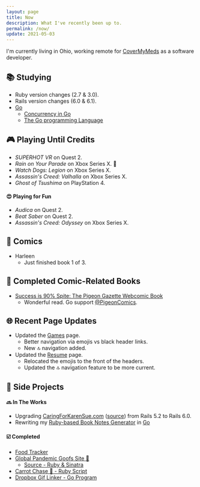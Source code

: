```yaml
---
layout: page
title: Now
description: What I've recently been up to.
permalink: /now/
update: 2021-05-03
---
```


I'm currently living in Ohio, working remote for [CoverMyMeds][cmm] as a software developer.

## :books: Studying

* Ruby version changes (2.7 & 3.0).
* Rails version changes (6.0 & 6.1).
* [Go](https://golang.org/)
   * [Concurrency in Go](https://www.oreilly.com/library/view/concurrency-in-go/9781491941294/)
   * [The Go programming Language](http://www.gopl.io/)

## :video_game: Playing Until Credits

* _SUPERHOT VR_ on Quest 2.
* _Rain on Your Parade_ on Xbox Series X. :green_heart:
* _Watch Dogs: Legion_ on Xbox Series X.
* _Assassin's Creed: Valhalla_ on Xbox Series X.
* _Ghost of Tsushima_ on PlayStation 4.

#### :heart_eyes: Playing for Fun 

* _Audica_ on Quest 2.
* _Beat Saber_ on Quest 2.
* _Assassin's Creed: Odyssey_ on Xbox Series X.

## :book: Comics

* Harleen
  + Just finished book 1 of 3.
<!-- * Jane Foster: Valkyrie -->
<!-- * Saga
  + Reading book 5 of 9. :star: :star: :star: :star: :star: -->

## :closed_book: Completed Comic-Related Books

* [Success is 90% Spite: The Pigeon Gazette Webcomic Book](https://www.amazon.com/dp/1452181969/)
  * Wonderful read. Go support [@PigeonComics](https://twitter.com/PigeonComics).

## :globe_with_meridians: Recent Page Updates

* Updated the [Games](/games) page.
  * Better navigation via emojis vs black header links.
  * New :top: navigation added.
* Updated the [Resume](/resume) page.
  * Relocated the emojis to the front of the headers.
  * Updated the :top: navigation feature to be more current.

## :wrench: Side Projects

#### :soon: In The Works

* Upgrading [CaringForKarenSue.com][caring for karen sue] ([source][caring for karen sue - source])
    from Rails 5.2 to Rails 6.0.
* Rewriting my [Ruby-based Book Notes Generator][book notes generator - ruby source] in [Go][book notes generator - go source]

#### :ballot_box_with_check: Completed

* [Food Tracker][food tracker source]
* [Global Pandemic Goofs Site 🦠][pandemic site]
  * [Source - Ruby & Sinatra][pandemic source]
* [Carrot Chase 🥕 - Ruby Script][carrot chase source]
* [Dropbox Gif Linker - Go Program][dropbox gif linker source]

[cmm]: https://covermymeds.com
[caring for karen sue]: https://www.caringforkarensue.com
[caring for karen sue - source]: https://github.com/trueheart78/caring-for-karen-sue
[food tracker source]: https://github.com/trueheart78/food-tracker
[pandemic site]: https://pandemic.pls.lol
[pandemic source]: https://github.com/trueheart78/global-pandemic-goofs
[carrot chase source]: https://github.com/trueheart78/carrot-chase
[dropbox gif linker source]: https://github.com/trueheart78/dropbox-gif-linker
[book notes generator - ruby source]: https://github.com/trueheart78/book-notes-generator
[book notes generator - go source]: https://github.com/trueheart78/book-notes-go

